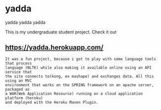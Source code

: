 # yadda
yadda yadda yadda

This is my undergraduate student project. Check it out
## https://yadda.herokuapp.com/

````
It was a fun project, because i got to play with some language tools that process 
language (NLTK) while also making it available online using an API service that 
the site connects to(kong, ex mashape) and exchanges data. All this using an MVC 
environment that works on the SPRING framework on an apache server, packaged as 
a WAR(Web Application Resource) running on a cloud application platform (heroku) 
and deployed with the Heroku Maven Plugin. 
